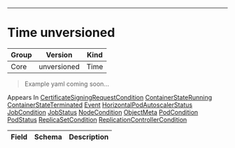 

-----------
# Time unversioned

Group        | Version     | Kind
------------ | ---------- | -----------
Core | unversioned | Time







> Example yaml coming soon...




<aside class="notice">
Appears In <a href="#certificatesigningrequestcondition-v1alpha1">CertificateSigningRequestCondition</a> <a href="#containerstaterunning-v1">ContainerStateRunning</a> <a href="#containerstateterminated-v1">ContainerStateTerminated</a> <a href="#event-v1">Event</a> <a href="#horizontalpodautoscalerstatus-v1">HorizontalPodAutoscalerStatus</a> <a href="#jobcondition-v1">JobCondition</a> <a href="#jobstatus-v1">JobStatus</a> <a href="#nodecondition-v1">NodeCondition</a> <a href="#objectmeta-v1">ObjectMeta</a> <a href="#podcondition-v1">PodCondition</a> <a href="#podstatus-v1">PodStatus</a> <a href="#replicasetcondition-v1beta1">ReplicaSetCondition</a> <a href="#replicationcontrollercondition-v1">ReplicationControllerCondition</a> </aside>

Field        | Schema     | Description
------------ | ---------- | -----------







